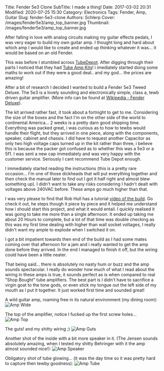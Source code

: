 Title: Fender 5e3 Clone
SubTitle: I made a thing!
Date: 2017-03-02 20:31
Modified: 2020-07-25 15:30
Category: Electronics
Tags: Fender, Amp, Guitar
Slug: fender-5e3-clone
Authors: Schlerp
Cover: /images/fender5e3/amp_top_banner.jpg
Thumbnail: /images/fender5e3/amp_top_banner.jpg


After falling in love with analog circuits making my guitar effects pedals, I was very eager to build my own guitar amp. I thought long and hard about which amp I would like to create and ended up thinking whatever it was... it would be based on an old Fender.

This was before I stumbled across [TubeDepot](https://www.tubedepot.com). After digging through their parts I noticed that they had [Tube Amp Kits](https://www.tubedepot.com/t/diy-central/kits-tube-amp/guitar-tube-amp-kits)! i imediately started doing some maths to work out if they were a good deal.. and my god... the prices are amazing!

After a bit of research I decided I wanted to build a Fender 5e3 Tweed Deluxe. The 5e3 is a lovely sounding and electronically simple, class a, tewb driven guitar amplifier. (More info can be found at [Wikipedia - Fender Deluxe](https://en.wikipedia.org/wiki/Fender_Deluxe_Amp#Tweed_Deluxe)).

The kit arrived rather fast, it took about a fortnight to get to me. Considering the size of the boxes and the fact I'm on the other side of the world to continental America... 2 weeks is a pretty darn good shipping time. Everything was packed great, i was curious as to how to tewbs would handle their flight, but they arrived in one piece, along with the components, speaker, cabinet and chassis. I did have to request another Capacitor as only two high voltage caps turned up in the kit rather than three, i believe this is because the packer got confused as to whether this was a 5e3 or a 5f1. I was sent a new cap immediately and was very happy with the customer service. Seriously I cant recommend Tube Depot enough.

I immediately started reading the instructions (this is a pretty rare occasion... I'm one of those dickheads that will put everything together and then check the manual later to find out I got it half right and almost blew something up). I didn't want to take any risks considering I hadn't dealt with voltages above 240VAC before. These amps go much higher than that.

I was very please to find that Rob Hull has a tutorial [video of the build](https://www.youtube.com/watch?v=MgA4JG7978c). Go check it out, he steps though it piece by piece and it helped me understand how i should start this project, and what it would entail. I quickly realised it was going to take me more than a single afternoon. It ended up taking me about 20 Hours to complete, but a lot of that time was double checking as this was my first time dealing with higher than wall socket voltages, I really didn't want my ample to explode when I switched it on.

I got a bit impatient towards then end of the build as I had some mates coming over that afternoon for a jam and i really wanted to get the amp done before they arrived. In the end I managed to finish it off, but the wiring could have been a little neater.

That being said... there is absolutely no nasty hum or buzz and the amp sounds spectacular. I really do wonder how much of what I read about the wiring in these amps is true, it sounds perfect as is when compared to real "Shop Bought" tube amplifiers. The best part is I didn't have to sacrifice a virgin goat to the tone gods, or even stick my tongue out the left side of my mouth as I put it together. It just worked first time and sounded great!

A wild guitar amp, roaming free in its natural environment (my dining room):
![Amp Wide](/images/fender5e3/amp_wide.jpg)

The top of the amplifier, notice I fucked up the first screw holes...
![Amp Top](/images/fender5e3/amp_top.jpg)

The guts! and my shitty wiring ;)
![Amp Guts](/images/fender5e3/amp_guts.jpg)

Another shot of the inside with a bit more speaker in it. (The Jensen sounds absolutely amazing, when I tested my shitty Behringer with it the amp almost sounded nice!):
![Amp Speaker](/images/fender5e3/amp_speaker.jpg)

Obligatory shot of tube glowing... (it was the day time so it was pretty hard to capture then tewby goodness):
![Amp Tube](/images/fender5e3/amp_tube.jpg)
